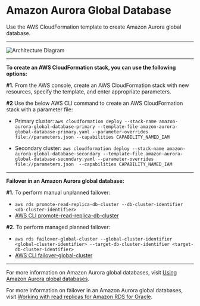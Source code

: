 # Amazon Aurora Global Database

Use the AWS CloudFormation template to create Amazon Aurora global database.


___
![Architecture Diagram](https://github.com/dakshjat/aws-aurora-global-database/assets/47545538/9392bd81-fd22-4d53-949a-e48de64f17d1)

___


**To create an AWS CloudFormation stack, you can use the following options:**

**#1.** From the AWS console, create an AWS CloudFormation stack with new resources, specify the template, and enter appropriate parameters.

**#2** Use the below AWS CLI command to create an AWS CloudFormation stack with a parameter file:

* Primary cluster: `aws cloudformation deploy --stack-name amazon-aurora-global-database-primary --template-file amazon-aurora-global-database-primary.yaml --parameter-overrides file://parameters.json --capabilities CAPABILITY_NAMED_IAM`     

* Secondary cluster: `aws cloudformation deploy --stack-name amazon-aurora-global-database-secondary --template-file amazon-aurora-global-database-secondary.yaml --parameter-overrides file://parameters.json  --capabilities CAPABILITY_NAMED_IAM`
___
**Failover in an Amazon Aurora global database:**

**#1.** To perform manual unplanned failover:
* `aws rds promote-read-replica-db-cluster --db-cluster-identifier <db-cluster-identifier>`
* [AWS CLI promote-read-replica-db-cluster](https://docs.aws.amazon.com/cli/latest/reference/rds/promote-read-replica-db-cluster.html)

**#2.** To perform managed planned failover: 
*  `aws rds failover-global-cluster --global-cluster-identifier <global-cluster-identifier> --target-db-cluster-identifier <target-db-cluster-identifier>`
* [AWS CLI failover-global-cluster](https://docs.aws.amazon.com/cli/latest/reference/rds/failover-global-cluster.html)
___

For more information on Amazon Aurora global databases, visit [Using Amazon Aurora global databases](https://docs.aws.amazon.com/AmazonRDS/latest/AuroraUserGuide/aurora-global-database.html).

For more information on failover in an Amazon Aurora global databases, visit [Working with read replicas for Amazon RDS for Oracle](https://docs.aws.amazon.com/AmazonRDS/latest/AuroraUserGuide/aurora-global-database-disaster-recovery.html).